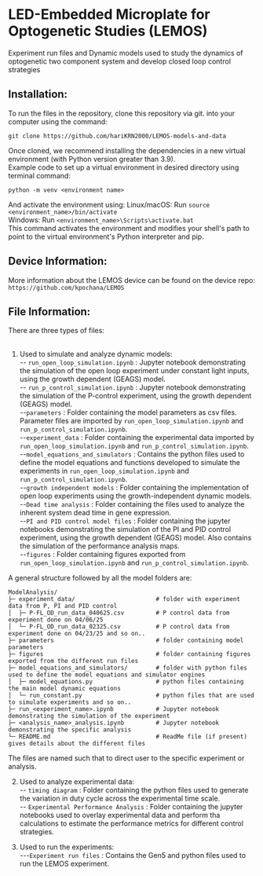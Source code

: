 # LED-Embedded Microplate for Optogenetic Studies (LEMOS)
Experiment run files and Dynamic models used to study the dynamics of optogenetic two component system and develop closed loop control strategies <br>

## Installation: 
To run the files in the repository, clone this repository via git. into your computer using the command:<br>
```
git clone https://github.com/hariKRN2000/LEMOS-models-and-data
```
Once cloned, we recommend installing the dependencies in a new virtual environment (with Python version greater than 3.9). <br> 
Example code to set up a virtual environment in desired directory using terminal command: 
```
python -m venv <environment name>
```
And activate the environment using: 
Linux/macOS: Run ```source <environment_name>/bin/activate``` <br>
Windows: Run ```<environment_name>\Scripts\activate.bat``` <br>
This command activates the environment and modifies your shell's path to point to the virtual environment's Python interpreter and pip. <br>

## Device Information:
More information about the LEMOS device can be found on the device repo: ```https://github.com/kpochana/LEMOS```

## File Information: 
There are three types of files: <br> <br>
1) Used to simulate and analyze dynamic models: <br>
-- ```run_open_loop_simulation.ipynb``` : Jupyter notebook demonstrating the simulation of the open loop experiment under constant light inputs, using the growth dependent (GEAGS) model. <br>
-- ```run_p_control_simulation.ipynb``` : Jupyter notebook demonstrating the simulation of the P-control experiment, using the growth dependent (GEAGS) model. <br>
--```parameters``` : Folder containing the model parameters as csv files. Parameter files are imported by  ```run_open_loop_simulation.ipynb``` and ```run_p_control_simulation.ipynb```. <br>
--```experiment_data``` : Folder containing the experimental data imported by  ```run_open_loop_simulation.ipynb``` and ```run_p_control_simulation.ipynb```. <br>
--```model_equations_and_simulators``` : Contains the python files used to define the model equations and functions developed to simulate the experiments in ```run_open_loop_simulation.ipynb``` and ```run_p_control_simulation.ipynb```. <br>
--```growth independent models``` : Folder containing the implementation of open loop experiments using the growth-independent dynamic models.  <br>
--```Dead time analysis``` : Folder containing the files used to analyze the inherent system dead time in gene expression. <br>
--```PI and PID control model files``` : Folder containing the jupyter notebooks demonstrating the simulation of the PI and PID control experiment, using the growth dependent (GEAGS) model. Also contains the simulation of the performance analysis maps. <br>
--```figures``` : Folder containing figures exported from ```run_open_loop_simulation.ipynb``` and ```run_p_control_simulation.ipynb```. <br>

A general structure followed by all the model folders are: 
```
ModelAnalysis/
├─ experiment_data/                       # folder with experiment data from P, PI and PID control
│  ├─ P-FL_OD_run_data_040625.csv         # P control data from experiment done on 04/06/25
│  └─ P-FL_OD_run_data_02325.csv          # P control data from experiment done on 04/23/25 and so on..
├─ parameters                             # folder containing model parameters
├─ figures                                # folder containing figures exported from the different run files
├─ model_equations_and_simulators/        # folder with python files used to define the model equations and simulator engines
│  ├─ model_equations.py                  # python files containing the main model dynamic equations
│  └─ run_constant.py                     # python files that are used to simulate experiments and so on..
├─ run_<experiment_name>.ipynb            # Jupyter notebook demonstrating the simulation of the experiment
├─ <analysis_name>_analysis.ipynb         # Jupyter notebook demonstrating the specific analysis
└─ README.md                              # ReadMe file (if present) gives details about the different files
```

The files are named such that to direct user to the specific experiment or analysis. <br> 

2) Used to analyze experimental data: <br>
-- ```timing diagram``` : Folder containing the python files used to generate the variation in duty cycle across the experimental time scale. <br>
-- ```Experimental Performance Analysis``` : Folder containing the jupyter notebooks used to overlay experimental data and perform tha calculations to estimate the performance metrics for different control strategies.
   
4) Used to run the experiments: <br>
---```Experiment run files``` : Contains the Gen5 and python files used to run the LEMOS experiment. 

